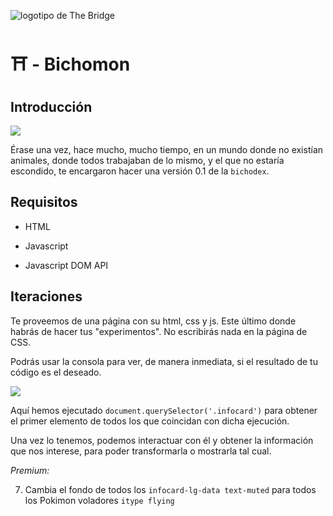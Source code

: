 ![logotipo de The Bridge](https://user-images.githubusercontent.com/27650532/77754601-e8365180-702b-11ea-8bed-5bc14a43f869.png "logotipo de The Bridge")

# :shinto_shrine: - Bichomon #

## Introducción ##

![](original.gif)

Érase una vez, hace mucho, mucho tiempo, en un mundo donde no existían animales, donde todos trabajaban de lo mismo, y el que no estaría escondido, te encargaron hacer una versión 0.1 de la `bichodex`.

## Requisitos ##

- HTML

- Javascript

- Javascript DOM API

## Iteraciones ##

Te proveemos de una página con su html, css y js. Este último donde habrás de hacer tus "experimentos". No escribirás nada en la página de CSS.

Podrás usar la consola para ver, de manera inmediata, si el resultado de tu código es el deseado.

![](consola.png)

Aquí hemos ejecutado `document.querySelector('.infocard')` para obtener el primer elemento de todos los que coincidan con dicha ejecución.

Una vez lo tenemos, podemos interactuar con él y obtener la información que nos interese, para poder transformarla o mostrarla tal cual.

<!-- 1. Cambia el título "Generation 1 Pokémon" por "Generasión 1 Pokimon". -->

<!-- 2. Cambia el color de fondo de la primera generación de Pokimon. -->

<!-- 3. Imprime por consola la URL de la página. -->

<!-- 4. Imprime por consola el dominio de la página. -->

<!-- 5. Imprime todos los nodos de imagen. -->

<!-- 6. Sustituye el atributo "src" de todas las imágenes por este "https://media.giphy.com/media/2v170e71aanfi/giphy.gif" -->

*Premium:*

7. Cambia el fondo de todos los `infocard-lg-data text-muted` para todos los Pokimon voladores `itype flying`
